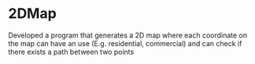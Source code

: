 # 2DMap
Developed a program that generates a 2D map where each coordinate on the map can have an use (E.g. residential, commercial) and can check if 
there exists a path between two points
